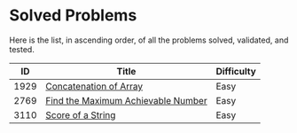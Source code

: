 # Solved Problems

Here is the list, in ascending order, of all the problems solved, validated, and tested.

| ID   | Title                                                                      | Difficulty |
|------|----------------------------------------------------------------------------|------------|
| 1929 | [Concatenation of Array](solutions/GetConcatenation.java)                  | Easy       |
| 2769 | [Find the Maximum Achievable Number](solutions/TheMaximumAchievableX.java) | Easy       |
| 3110 | [Score of a String](solutions/ScoreOfString.java)                          | Easy       |
